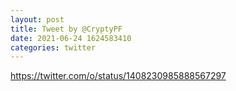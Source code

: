 ```yaml
--- 
layout: post 
title: Tweet by @CryptyPF 
date: 2021-06-24 1624583410 
categories: twitter 
--- 
```

https://twitter.com/o/status/1408230985888567297